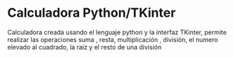 # Calculadora Python/TKinter
 
Calculadora creada usando el lenguaje python y la interfaz TKinter, permite realizar las operaciones suma , resta, multiplicación , división, el numero elevado al cuadrado, la raiz y el resto de una división

